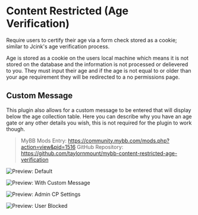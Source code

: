 # Content Restricted (Age Verification)
Require users to certify their age via a form check stored as a cookie; similar to Jcink's age verification process.

Age is stored as a cookie on the users local machine which means it is not stored on the database and the information is not processed or delievered to you. They must input their age and if the age is not equal to or older than your age requirement they will be redirected to a no permissions page.

## Custom Message
This plugin also allows for a custom message to be entered that will display below the age collection table. Here you can describe why you have an age gate or any other details you wish, this is not required for the plugin to work though.

> MyBB Mods Entry: https://community.mybb.com/mods.php?action=view&pid=1516
> GitHub Repository: https://github.com/taylornmount/mybb-content-restricted-age-verification

![Preview: Default](https://community.mybb.com/uploads/mods/previews/preview_127137_1656541485_f2d827a5f078672887cb59f64b1cecd9.png)

![Preview: With Custom Message](https://community.mybb.com/uploads/mods/previews/preview_127137_1656541503_6f6f6ecf99efd9c1385d54e3acde84e7.png)

![Preview: Admin CP Settings](https://community.mybb.com/uploads/mods/previews/preview_127137_1656541493_cde457431988cabd9945c8b24ba4af39.png)

![Preview: User Blocked](https://community.mybb.com/uploads/mods/previews/preview_127137_1656541509_ffcc99bed62172f6559cb3321c93e37c.png)

